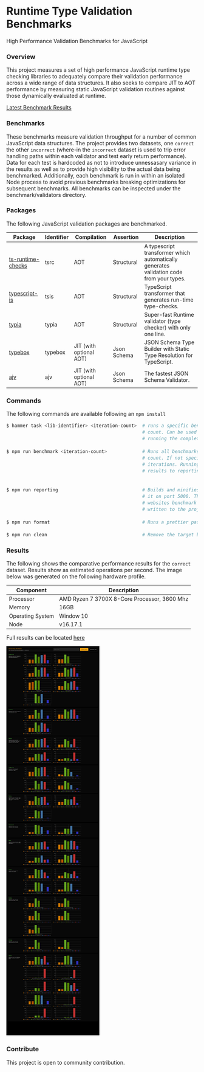 # Runtime Type Validation Benchmarks

High Performance Validation Benchmarks for JavaScript

### Overview

This project measures a set of high performance JavaScript runtime type checking libraries to adequately compare their validation performance across a wide range of data structures. It also seeks to compare JIT to AOT performance by measuring static JavaScript validation routines against those dynamically evaluated at runtime.

[Latest Benchmark Results](https://sinclairzx81.github.io/runtime-type-benchmarks/)

### Benchmarks

These benchmarks measure validation throughput for a number of common JavaScript data structures. The project provides two datasets, one `correct` the other `incorrect` (where-in the `incorrect` dataset is used to trip error handling paths within each validator and test early return performance). Data for each test is hardcoded as not to introduce unnessasary variance in the results as well as to provide high visibility to the actual data being benchmarked. Additionally, each benchmark is run in within an isolated Node process to avoid previous benchmarks breaking optimizations for subsequent benchmarks. All benchmarks can be inspected under the benchmark/validators directory.

### Packages

The following JavaScript validation packages are benchmarked.

| Package                                                              | Identifier | Compilation               | Assertion        | Description                                                                                |
|---                                                                   |---         |---                        |---               |---                                                                                         |
| [ts-runtime-checks](https://github.com/GoogleFeud/ts-runtime-checks) | tsrc       | AOT                       | Structural       | A typescript transformer which automatically generates validation code from your types.    |
| [typescript-is](https://github.com/woutervh-/typescript-is)          | tsis       | AOT                       | Structural       | TypeScript transformer that generates run-time type-checks.                                |
| [typia](https://github.com/samchon/typia)                            | typia      | AOT                       | Structural       | Super-fast Runtime validator (type checker) with only one line.                            |
| [typebox](https://github.com/sinclairzx81/typebox)                   | typebox    | JIT (with optional AOT)   | Json Schema      | JSON Schema Type Builder with Static Type Resolution for TypeScript.                       |
| [ajv](https://github.com/ajv-validator/ajv)                          | ajv        | JIT (with optional AOT)   | Json Schema      | The fastest JSON Schema Validator.                                                         |


### Commands

The following commands are available following an `npm install`

```bash
$ hammer task <lib-identifier> <iteration-count>  # runs a specific benchmark with the given iteration
                                                  # count. Can be used for testing benchmarks without
                                                  # running the complete suite.

$ npm run benchmark <iteration-count>             # Runs all benchmarks with an optional iteration 
                                                  # count. If not specified the default is 10 million
                                                  # iterations. Running the benchmark will write
                                                  # results to reporting/results/<lib>/<test>.json.


$ npm run reporting                               # Builds and minifies the reporting website and serves
                                                  # it on port 5000. This task will also capture the current 
                                                  # websites benchmark results (see image below) which is 
                                                  # written to the project root (see screenshot.png)

$ npm run format                                  # Runs a prettier pass over the project.

$ npm run clean                                   # Remove the target build directory.
```


### Results

The following shows the comparative performance results for the `correct` dataset. Results show as estimated operations per second. The image below was generated on the following hardware profile.


| Component        | Description                                  |
|---               |---                                           |
| Processor        | AMD Ryzen 7 3700X 8-Core Processor, 3600 Mhz | 
| Memory           | 16GB                                         |
| Operating System | Window 10                                    |
| Node             | v16.17.1                                     |

Full results can be located [here](https://sinclairzx81.github.io/runtime-type-benchmarks/)

![](screenshot.png)

### Contribute

This project is open to community contribution.